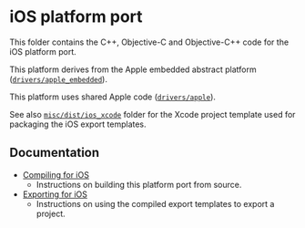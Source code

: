 # iOS platform port

This folder contains the C++, Objective-C and Objective-C++ code for the iOS
platform port.

This platform derives from the Apple embedded abstract platform ([`drivers/apple_embedded`](/drivers/apple_embedded)).

This platform uses shared Apple code ([`drivers/apple`](/drivers/apple)).

See also [`misc/dist/ios_xcode`](/misc/dist/ios_xcode) folder for the Xcode
project template used for packaging the iOS export templates.

## Documentation

- [Compiling for iOS](https://docs.godotengine.org/en/latest/contributing/development/compiling/compiling_for_ios.html)
  - Instructions on building this platform port from source.
- [Exporting for iOS](https://docs.godotengine.org/en/latest/tutorials/export/exporting_for_ios.html)
  - Instructions on using the compiled export templates to export a project.
